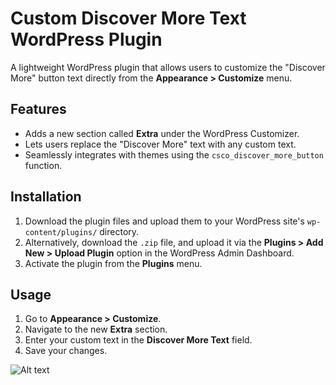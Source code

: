 # Custom Discover More Text WordPress Plugin

A lightweight WordPress plugin that allows users to customize the "Discover More" button text directly from the **Appearance > Customize** menu.

## Features

- Adds a new section called **Extra** under the WordPress Customizer.
- Lets users replace the "Discover More" text with any custom text.
- Seamlessly integrates with themes using the `csco_discover_more_button` function.

## Installation

1. Download the plugin files and upload them to your WordPress site's `wp-content/plugins/` directory.
2. Alternatively, download the `.zip` file, and upload it via the **Plugins > Add New > Upload Plugin** option in the WordPress Admin Dashboard.
3. Activate the plugin from the **Plugins** menu.

## Usage

1. Go to **Appearance > Customize**.
2. Navigate to the new **Extra** section.
3. Enter your custom text in the **Discover More Text** field.
4. Save your changes.

![Alt text](https://github.com/childtheme/codesupple/custom-more-text/screenshot.jpg)
